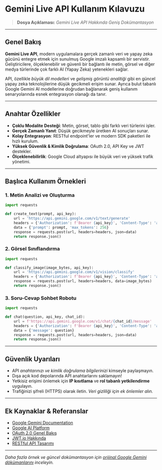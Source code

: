 # Gemini Live API Kullanım Kılavuzu

> **Dosya Açıklaması:** _Gemini Live API Hakkında Geniş Dokümantasyon_

---

## Genel Bakış

**Gemini Live API**, modern uygulamalara gerçek zamanlı veri ve yapay zeka gücünü entegre etmek için sunulmuş Google imzalı kapsamlı bir servistir. Geliştiricilere, ölçeklenebilir ve güvenli bir bağlantı ile metin, görsel ve diğer medya türlerinde çok farklı AI (Yapay Zeka) yetenekleri sağlar.

API, özellikle *büyük dil modelleri* ve *gelişmiş görüntü analitiği* gibi en güncel yapay zeka teknolojilerine düşük gecikmeli erişim sunar. Ayrıca bulut tabanlı Google Gemini AI modellerine doğrudan bağlanarak geniş kullanım senaryolarında esnek entegrasyon olanağı da tanır.

---

## Anahtar Özellikler

- **Çoklu Modalite Desteği**: Metin, görsel, tablo gibi farklı veri türlerini işler.
- **Gerçek Zamanlı Yanıt**: Düşük gecikmeyle üretken AI sonuçları sunar.
- **Kolay Entegrasyon**: RESTful endpoint'ler ve modern SDK paketleri ile hızlı kurulum.
- **Yüksek Güvenlik & Kimlik Doğrulama**: OAuth 2.0, API Key ve JWT destekler.
- **Ölçeklenebilirlik**: Google Cloud altyapısı ile büyük veri ve yüksek trafik yönetimi.

---

## Başlıca Kullanım Örnekleri

### 1. Metin Analizi ve Oluşturma
```python
import requests

def create_text(prompt, api_key):
    url = 'https://api.gemini.google.com/v1/text/generate'
    headers = {'Authorization': f'Bearer {api_key}', 'Content-Type': 'application/json'}
    data = {'prompt': prompt, 'max_tokens': 256}
    response = requests.post(url, headers=headers, json=data)
    return response.json()
```

### 2. Görsel Sınıflandırma
```python
import requests

def classify_image(image_bytes, api_key):
    url = 'https://api.gemini.google.com/v1/vision/classify'
    headers = {'Authorization': f'Bearer {api_key}', 'Content-Type': 'application/octet-stream'}
    response = requests.post(url, headers=headers, data=image_bytes)
    return response.json()
```

### 3. Soru-Cevap Sohbet Robotu
```python
import requests

def chat(question, api_key, chat_id):
    url = f'https://api.gemini.google.com/v1/chat/{chat_id}/message'
    headers = {'Authorization': f'Bearer {api_key}', 'Content-Type': 'application/json'}
    data = {'message': question}
    response = requests.post(url, headers=headers, json=data)
    return response.json()
```

---

## Güvenlik Uyarıları

- API _anahtarınızı ve kimlik doğrulama bilgilerinizi_ kimseyle paylaşmayın.
- Dışa açık kod depolarında API anahtarlarını saklamayın!
- Yetkisiz erişimi önlemek için **IP kısıtlama** ve **rol tabanlı yetkilendirme** uygulayın.
- Trafiğinizi şifreli (HTTPS) olarak iletin. _Veri gizliliği için ek önlemler alın._

---

## Ek Kaynaklar & Referanslar

- [Google Gemini Documentation](https://cloud.google.com/ai/gemini/docs)  
- [Google AI Platform](https://ai.google/)  
- [OAuth 2.0 Genel Bakış](https://oauth.net/2/)  
- [JWT.io Hakkında](https://jwt.io/)  
- [RESTful API Tasarımı](https://restfulapi.net/)  

---

*Daha fazla örnek ve güncel dokümantasyon için [orijinal Google Gemini dökümanlarını](https://cloud.google.com/ai/gemini/docs) inceleyin.*
